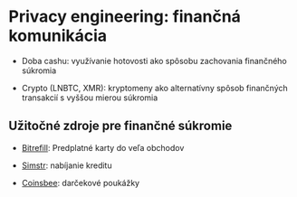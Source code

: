 # Privacy engineering: finančná komunikácia

- Doba cashu: využívanie hotovosti ako spôsobu zachovania finančného súkromia

- Crypto (LNBTC, XMR): kryptomeny ako alternatívny spôsob finančných transakcií s vyššou mierou súkromia

## Užitočné zdroje pre finančné súkromie

- [Bitrefill](https://www.bitrefill.com): Predplatné karty do veľa obchodov

- [Simstr](https://simstr.link): nabíjanie kreditu 

- [Coinsbee](https://www.coinsbee.com): darčekové poukážky
